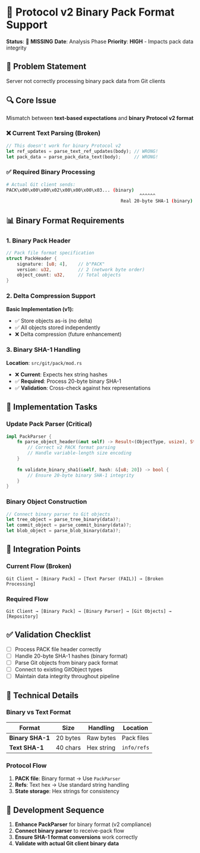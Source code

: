 # 🔢 Protocol v2 Binary Pack Format Support
**Status**: 🔴 **MISSING**
**Date**: Analysis Phase
**Priority**: **HIGH** - Impacts pack data integrity

## **🚨 Problem Statement**
Server not correctly processing binary pack data from Git clients

## **🔍 Core Issue**
Mismatch between **text-based expectations** and **binary Protocol v2 format**

### **❌ Current Text Parsing** (Broken)
```rust
// This doesn't work for binary Protocol v2
let ref_updates = parse_text_ref_updates(body); // WRONG!
let pack_data = parse_pack_data_text(body);     // WRONG!
```

### **✅ Required Binary Processing**
```bash
# Actual Git client sends:
PACK\x00\x00\x00\x02\x00\x00\x00\x03... (binary)
                                                  ^^^^^^
                                           Real 20-byte SHA-1 (binary)
```

## **📊 Binary Format Requirements**

### **1. Binary Pack Header**
```rust
// Pack file format specification
struct PackHeader {
    signature: [u8; 4],    // b"PACK"
    version: u32,          // 2 (network byte order)
    object_count: u32,     // Total objects
}
```

### **2. Delta Compression Support**
**Basic Implementation (v1):**
- ✅ Store objects as-is (no delta)
- ✅ All objects stored independently
- ❌ Delta compression (future enhancement)

### **3. Binary SHA-1 Handling**
**Location**: `src/git/pack/mod.rs`
- ❌ **Current**: Expects hex string hashes
- ✅ **Required**: Process 20-byte binary SHA-1
- ✅ **Validation**: Cross-check against hex representations

## **🎯 Implementation Tasks**

### **Update Pack Parser** (Critical)
```rust
impl PackParser {
    fn parse_object_header(&mut self) -> Result<(ObjectType, usize), String> {
        // Correct v2 PACK format parsing
        // Handle variable-length size encoding
    }
    
    fn validate_binary_sha1(&self, hash: &[u8; 20]) -> bool {
        // Ensure 20-byte binary SHA-1 integrity
    }
}
```

### **Binary Object Construction**
```rust
// Connect binary parser to Git objects
let tree_object = parse_tree_binary(data)?;
let commit_object = parse_commit_binary(data)?;
let blob_object = parse_blob_binary(data)?;
```

## **🧪 Integration Points**

### **Current Flow (Broken)**
```
Git Client → [Binary Pack] → [Text Parser (FAIL)] → [Broken Processing]
```

### **Required Flow**
```
Git Client → [Binary Pack] → [Binary Parser] → [Git Objects] → [Repository]
```

## **✅ Validation Checklist**
- [ ] Process PACK file header correctly
- [ ] Handle 20-byte SHA-1 hashes (binary format)
- [ ] Parse Git objects from binary pack format
- [ ] Connect to existing GitObject types
- [ ] Maintain data integrity throughout pipeline

## **🔧 Technical Details**

### **Binary vs Text Format**
| Format | Size | Handling | Location |
|--------|------|----------|----------|
| **Binary SHA-1** | 20 bytes | Raw bytes | Pack files |
| **Text SHA-1** | 40 chars | Hex string | `info/refs` |

### **Protocol Flow**
1. **PACK file**: Binary format → Use `PackParser`
2. **Refs**: Text hex → Use standard string handling
3. **State storage**: Hex strings for consistency

## **🚀 Development Sequence**
1. **Enhance PackParser** for binary format (v2 compliance)
2. **Connect binary parser** to receive-pack flow
3. **Ensure SHA-1 format conversions** work correctly
4. **Validate with actual Git client binary data**